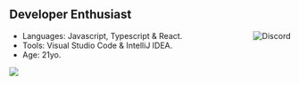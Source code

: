 ## Developer Enthusiast
<img align='right' src="https://lanyard.cnrad.dev/api/390854220699402251?theme=dark&bg=151515&borderRadius=5px" alt="Discord">

- Languages: Javascript, Typescript & React.
- Tools: Visual Studio Code & IntelliJ IDEA.
- Age: 21yo.

<img align='left' src="https://spotify-github-profile.kittinanx.com/api/view?uid=juliontc&cover_image=true&theme=novatorem&show_offline=true&background_color=ff6b6b&interchange=false&bar_color=53b14f&bar_color_cover=false)](https://github.com/kittinan/spotify-github-profile">
